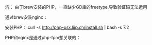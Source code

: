 坑：
由于brew安装的PHP，一直缺少GD库的freetype,导致验证码无法运用

通过brew安装nginx：

安装PHP：
	curl -s http://php-osx.liip.ch/install.sh | bash -s 7.2


PHP和nginx是通过php-fpm想关联的：
